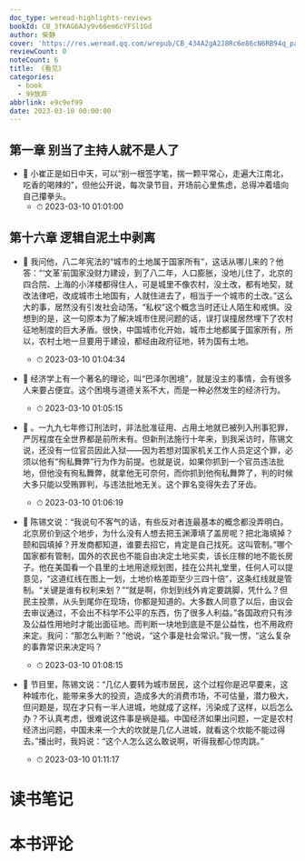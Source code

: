 ```yaml
---
doc_type: weread-highlights-reviews
bookId: CB_3fKAG6AJy9v66em6cYFSl1Gd
author: 柴静
cover: 'https://res.weread.qq.com/wrepub/CB_434A2gA2J8Rc6e86cN6RB94q_parsecover'
reviewCount: 0
noteCount: 6
title: 《看见》
categories:
  - book
  - 99放弃
abbrlink: e9c9ef99
date: 2023-03-10 00:00:00
---
```



## 第一章 别当了主持人就不是人了


- 📌 小崔正是如日中天，可以“别一根签字笔，揣一颗平常心，走遍大江南北，吃香的喝辣的”，但他公开说，每次录节目，开场前心里焦虑，总得冲着墙向自己攥拳头。 
    - ⏱ 2023-03-10 01:01:00 
## 第十六章 逻辑自泥土中剥离


- 📌 我问他，八二年宪法的“城市的土地属于国家所有”，这话从哪儿来的？他答：“‘文革’前国家没财力建设，到了八二年，人口膨胀，没地儿住了，北京的四合院、上海的小洋楼都得住人，可是城里不像农村，没土改，都有地契，就改法律吧，改成城市土地国有，人就住进去了，相当于一个城市的土改。”这么大的事，居然没有引发社会动荡，“私权”这个概念当时还让人陌生和戒惧。没想到的是，这一句原本为了解决城市住房问题的话，误打误撞居然埋下了农村征地制度的巨大矛盾。很快，中国城市化开始，城市土地都属于国家所有，所以，农村土地一旦要用于建设，都经由政府征地，转为国有土地。 
    - ⏱ 2023-03-10 01:04:34 

- 📌 经济学上有一个著名的理论，叫“巴泽尔困境”，就是没主的事情，会有很多人来要占便宜。这个困境与道德关系不大，而是一种必然发生的经济行为。 
    - ⏱ 2023-03-10 01:05:15 

- 📌 。一九九七年修订刑法时，非法批准征用、占用土地就已被列入刑事犯罪，严厉程度在全世界都是前所未有。但新刑法施行十年来，到我采访时，陈锡文说，还没有一位官员因此入狱——因为若想对国家机关工作人员定这个罪，必须以他有“徇私舞弊”行为作为前提。也就是说，如果你抓到一个官员违法批地，但他没有徇私舞弊，就拿他无可奈何，而你抓到他徇私舞弊了，判的时候大多只能以受贿罪判，与违法批地无关。这个罪名变得失去了牙齿。 
    - ⏱ 2023-03-10 01:06:19 

- 📌 陈锡文说：“我说句不客气的话，有些反对者连最基本的概念都没弄明白。北京房价到这个地步，为什么没有人想去把玉渊潭填了盖房呢？把北海填掉？颐和园填掉？开发商都知道，谁要去招它，肯定是自己找死。这叫管制。”哪个国家都有管制，国外的农民也不能自由决定土地买卖，该长庄稼的地不能长房子。他在美国看一个县里的土地用途规划图，挂在公共礼堂里，任何人可以提意见，“这道红线在图上一划，土地价格差距至少三四十倍”，这条红线就是管制。“关键是谁有权利来划？”“就是啊，你划到线外肯定要跳脚，凭什么？但民主投票，从头到尾你在现场，你都是知道的。大多数人同意了以后，由议会去审议通过，不会出不科学不公平的东西，伤了很多人利益。”各国政府只有涉及公益性用地时才能出面征地。而判断一块地到底是不是公益性，也不用政府来定。我问：“那怎么判断？”他说，“这个事是社会常识。”我一愣，“这么复杂的事靠常识来决定吗？ 
    - ⏱ 2023-03-10 01:08:15 

- 📌 节目里，陈锡文说：“几亿人要转为城市居民，这个过程你是迟早要来，这种城市化，能带来多大的投资，造成多大的消费市场，不可估量，潜力极大，但问题是，现在才只有一半人进城，地就成了这样，污染成了这样，以后怎么办？不认真考虑，很难说这件事是祸是福。中国经济如果出问题，一定是农村经济出问题，中国未来一个大的坎就是几亿人进城，就看这个坎能不能过得去。”播出时，我妈说：“这个人怎么这么敢说啊，听得我都心惊肉跳。” 
    - ⏱ 2023-03-10 01:11:17 

# 读书笔记


# 本书评论
